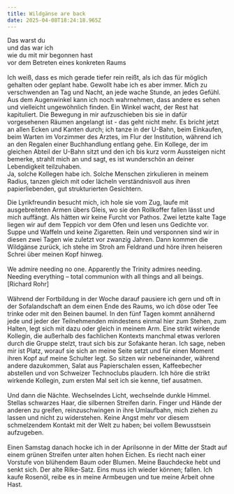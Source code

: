 ```yaml
---
title: Wildgänse are back
date: 2025-04-08T18:24:18.965Z
---
```

Das warst du\
und das war ich\
wie du mit mir begonnen hast\
vor dem Betreten eines konkreten Raums\
\
Ich weiß, dass es mich gerade tiefer rein reißt, als ich das für möglich gehalten oder geplant habe. Gewollt habe ich es aber immer. Mich zu verschwenden an Tag und Nacht, an jede wache Stunde, an jedes Gefühl. Aus dem Augenwinkel kann ich noch wahrnehmen, dass andere es sehen und vielleicht ungewöhnlich finden. Ein Winkel wacht, der Rest hat kapituliert. Die Bewegung in mir aufzuschieben bis sie in dafür vorgesehenen Räumen angelangt ist - das geht nicht mehr. Es bricht jetzt an allen Ecken und Kanten durch; ich tanze in der U-Bahn, beim Einkaufen, beim Warten im Vorzimmer des Arztes, im Flur der Institution, während ich an den Regalen einer Buchhandlung entlang gehe. Ein Kollege, der im gleichen Abteil der U-Bahn sitzt und den ich bis kurz vorm Aussteigen nicht bemerke, strahlt mich an und sagt, es ist wunderschön an deiner Lebendigkeit teilzuhaben.\
Ja, solche Kollegen habe ich. Solche Menschen zirkulieren in meinem Radius, tanzen gleich mit oder lächeln verständnisvoll aus ihren papierliebenden, gut strukturierten Gesichtern. 

Die Lyrikfreundin besucht mich, ich hole sie vom Zug, laufe mit ausgebreiteten Armen übers Gleis, wo sie den Rollkoffer fallen lässt und mich auffängt. Als hätten wir keine Furcht vor Pathos. Zwei letzte kalte Tage liegen wir auf dem Teppich vor dem Ofen und lesen uns Gedichte vor. Suppe und Waffeln und keine Zigaretten. Rein und versponnen sind wir in diesen zwei Tagen wie zuletzt vor zwanzig Jahren. Dann kommen die Wildgänse zurück, ich stehe im Stroh am Feldrand und höre ihren heiseren Schrei über meinen Kopf hinweg.\
\
We admire needing no one. Apparently the Trinity admires needing. Needing everything – total communion with all things and all beings. \[Richard Rohr]\
\
Während der Fortbildung in der Woche darauf pausiere ich gern und oft in der Sofalandschaft an dem einen Ende des Raums, wo ich döse oder Tee trinke oder mit den Beinen baumel. In den fünf Tagen kommt annähernd jede und jeder der Teilnehmenden mindestens einmal hier zum Stehen, zum Halten, legt sich mit dazu oder gleich in meinem Arm. Eine strikt wirkende Kollegin, die außerhalb des fachlichen Kontexts manchmal etwas verloren durch die Gruppe stelzt, traut sich bis zur Sofakante heran. Ich sage, neben mir ist Platz, worauf sie sich an meine Seite setzt und für einen Moment ihren Kopf auf meine Schulter legt. So sitzen wir nebeneinander, während andere dazukommen, Salat aus Papierschalen essen, Kaffeebecher abstellen und von Schweizer Technoclubs plaudern. Ich höre die strikt wirkende Kollegin, zum ersten Mal seit ich sie kenne, tief ausatmen.\
\
Und dann die Nächte. Wechselndes Licht, wechselnde dunkle Himmel. Stellas schwarzes Haar, die silbernen Streifen darin. Finger und Hände der anderen zu greifen, reinzuschwingen in ihre Umlaufbahn, mich ziehen zu lassen und nicht zu widerstehen. Keine Angst mehr vor diesem schmelzendem Kontakt mit der Welt zu haben; bei vollem Bewusstsein aufzugeben.\
\
Einen Samstag danach hocke ich in der Aprilsonne in der Mitte der Stadt auf einem grünen Streifen unter alten hohen Eichen. Es riecht nach einer Vorstufe von blühendem Baum oder Blumen. Meine Bauchdecke hebt und senkt sich. Der alte Rilke-Satz. Eins muss ich wieder können; fallen. Ich kaufe Rosenöl, reibe es in meine Armbeugen und tue meine Arbeit ohne Hast.